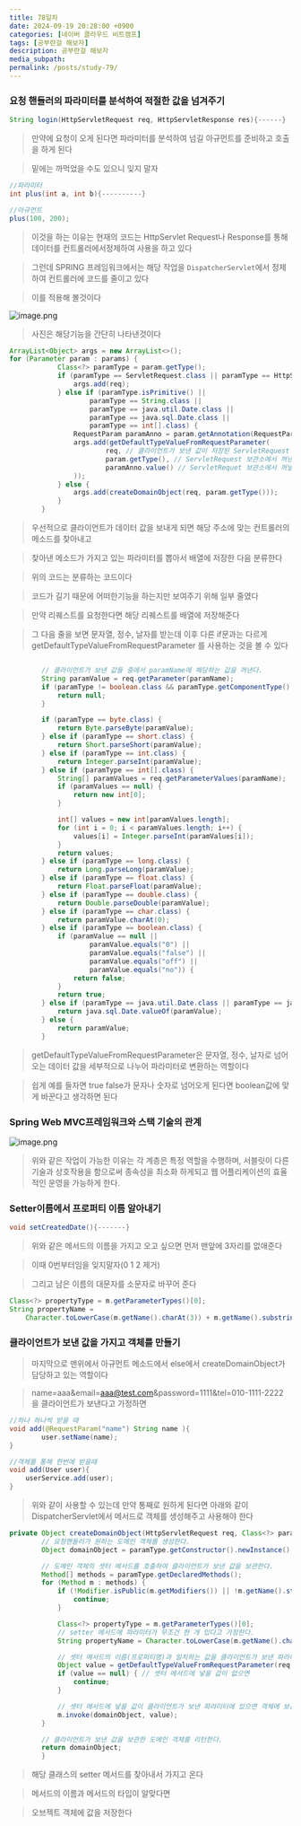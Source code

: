 ```yaml
---
title: 78일차
date: 2024-09-19 20:28:00 +0900
categories: [네이버 클라우드 비트캠프]
tags: [공부란걸 해보자]
description: 공부란걸 해보자
media_subpath:
permalink: /posts/study-79/
---
```


### 요청 핸들러의 파라미터를 분석하여 적절한 값을 넘겨주기

```java
String login(HttpServletRequest req, HttpServletResponse res){------}
```

> 만약에 요청이 오게 된다면 파라미터를 분석하여 넘길 아규먼트를 준비하고 호출을 하게 된다

> 밑에는 까먹었을 수도 있으니 잊지 말자

```java
//파라미터
int plus(int a, int b){----------}

//아규먼트
plus(100, 200);
```

> 이것을 하는 이유는 현재의 코드는 HttpServlet Request나 Response를 통해 데이터를 컨트롤러에서정제하여 사용을 하고 있다

> 그런데 SPRING 프레임워크에서는 해당 작업을 `DispatcherServlet`에서 정제하여 컨트롤러에 코드를 줄이고 있다

> 이를 적용해 볼것이다

![image.png](/assets/img/0919/image.png)

> 사진은 해당기능을 간단히 나타낸것이다

```java
ArrayList<Object> args = new ArrayList<>();
for (Parameter param : params) {
            Class<?> paramType = param.getType();
            if (paramType == ServletRequest.class || paramType == HttpServletRequest.class) {
                args.add(req);
            } else if (paramType.isPrimitive() ||
                    paramType == String.class ||
                    paramType == java.util.Date.class ||
                    paramType == java.sql.Date.class ||
                    paramType == int[].class) {
                RequestParam paramAnno = param.getAnnotation(RequestParam.class);
                args.add(getDefaultTypeValueFromRequestParameter(
                        req, // 클라이언트가 보낸 값이 저장된 ServletRequest 보관소
                        param.getType(), // ServletRequest 보관소에서 꺼낸 값을 형변환할 때 타입
                        paramAnno.value() // ServletRequet 보관소에서 꺼낼 값의 파라미터명
                ));
            } else {
                args.add(createDomainObject(req, param.getType()));
            }
        }
```

> 우선적으로 클라이언트가 데이터 값을 보내게 되면 해당 주소에 맞는 컨트롤러의 메소드를 찾아내고

> 찾아낸 메소드가 가지고 있는 파라미터를 뽑아서 배열에 저장한 다음 분류한다

> 위의 코드는 분류하는 코드이다

> 코드가 길기 때문에 어떠한기능을 하는지만 보여주기 위해 일부 줄였다

> 만약 리퀘스트를 요청한다면 해당 리퀘스트를 배열에 저장해준다

> 그 다음 줄을 보면 문자열, 정수, 날자를 받는데 이후 다른 if문과는 다르게getDefaultTypeValueFromRequestParameter 를 사용하는 것을 볼 수 있다

```java

        // 클라이언트가 보낸 값들 중에서 paramName에 해당하는 값을 꺼낸다.
        String paramValue = req.getParameter(paramName);
        if (paramType != boolean.class && paramType.getComponentType() == null && paramValue == null) {
            return null;
        }

        if (paramType == byte.class) {
            return Byte.parseByte(paramValue);
        } else if (paramType == short.class) {
            return Short.parseShort(paramValue);
        } else if (paramType == int.class) {
            return Integer.parseInt(paramValue);
        } else if (paramType == int[].class) {
            String[] paramValues = req.getParameterValues(paramName);
            if (paramValues == null) {
                return new int[0];
            }

            int[] values = new int[paramValues.length];
            for (int i = 0; i < paramValues.length; i++) {
                values[i] = Integer.parseInt(paramValues[i]);
            }
            return values;
        } else if (paramType == long.class) {
            return Long.parseLong(paramValue);
        } else if (paramType == float.class) {
            return Float.parseFloat(paramValue);
        } else if (paramType == double.class) {
            return Double.parseDouble(paramValue);
        } else if (paramType == char.class) {
            return paramValue.charAt(0);
        } else if (paramType == boolean.class) {
            if (paramValue == null ||
                    paramValue.equals("0") ||
                    paramValue.equals("false") ||
                    paramValue.equals("off") ||
                    paramValue.equals("no")) {
                return false;
            }
            return true;
        } else if (paramType == java.util.Date.class || paramType == java.sql.Date.class) {
            return java.sql.Date.valueOf(paramValue);
        } else {
            return paramValue;
        }
```

> getDefaultTypeValueFromRequestParameter은 문자열, 정수, 날자로 넘어오는 데이터 값을 세부적으로 나누어 파라미터로 변환하는 역할이다

> 쉽게 예를 들자면 true false가 문자나 숫자로 넘어오게 된다면 boolean값에 맞게 바꾼다고 생각하면 된다

### Spring Web MVC프레임워크와 스택 기술의 관계

![image.png](/assets/img/0919/image2.png)

> 위와 같은 작업이 가능한 이유는 각 계층은 특정 역할을 수행하며, 서블릿이 다른 기술과 상호작용을 함으로써 종속성을 최소화 하게되고 웹 어플리케이션의 효율적인 운영을 가능하게 한다.

### Setter이름에서 프로퍼티 이름 알아내기

```java
void setCreatedDate(){-------}
```

> 위와 같은 메서드의 이름을 가지고 오고 싶으면 먼저 맨앞에 3자리를 없애준다

> 이때 0번부터임을 잊지말자(0 1 2 제거)

> 그리고 남은 이름의 대문자를 소문자로 바꾸어 준다

```java
Class<?> propertyType = m.getParameterTypes()[0];
String propertyName =
	Character.toLowerCase(m.getName().charAt(3)) + m.getName().substring(4);
```

### 클라이언트가 보낸 값을 가지고 객체를 만들기

> 마지막으로 맨위에서 아규먼트 메소드에서 else에서 createDomainObject가 담당하고 있는 역할이다

> name=aaa&email=aaa@test.com&password=1111&tel=010-1111-2222 을 클라이언트가 보낸다고 가정하면

```java
//하나 하나씩 받을 때
void add(@RequestParam("name") String name ){
		user.setName(name);
}

//객체를 통해 한번에 받을때
void add(User user){
	userService.add(user);
}

```

> 위와 같이 사용할 수 있는데 만약 통째로 원하게 된다면 아래와 같이 DispatcherServlet에서 메서드로 객체를 생성해주고 사용해야 한다

```java
private Object createDomainObject(HttpServletRequest req, Class<?> paramType) throws Exception {
        // 요청핸들러가 원하는 도메인 객체를 생성한다.
        Object domainObject = paramType.getConstructor().newInstance();

        // 도메인 객체의 셋터 메서드를 호출하여 클라이언트가 보낸 값을 보관한다.
        Method[] methods = paramType.getDeclaredMethods();
        for (Method m : methods) {
            if (!Modifier.isPublic(m.getModifiers()) || !m.getName().startsWith("set")) {
                continue;
            }

            Class<?> propertyType = m.getParameterTypes()[0];
            // setter 메서드에 파라미터가 무조건 한 개 있다고 가정한다.
            String propertyName = Character.toLowerCase(m.getName().charAt(3)) + m.getName().substring(4);

            // 셋터 메서드의 이름(프로퍼티명)과 일치하는 값을 클라이언트가 보낸 파라미터에서 꺼낸다.
            Object value = getDefaultTypeValueFromRequestParameter(req, propertyType, propertyName);
            if (value == null) { // 셋터 메서드에 넣을 값이 없으면
                continue;
            }

            // 셋터 메서드에 넣을 값이 클라이언트가 보낸 파라미터에 있으면 객체에 보관한다.
            m.invoke(domainObject, value);
        }

        // 클라이언트가 보낸 값을 보관한 도메인 객체를 리턴한다.
        return domainObject;
        }

```

> 해당 클래스의 setter 메서드를 찾아내서 가지고 온다

> 메서드의 이름과 메서드의 타입이 알맞다면

> 오브젝트 객체에 값을 저장한다
